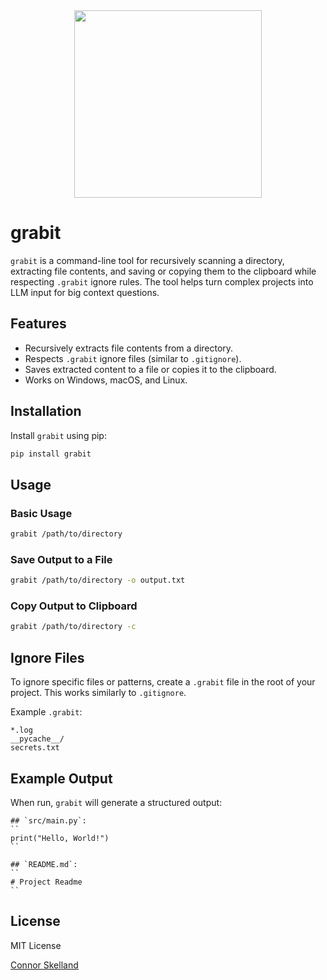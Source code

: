 <div align="center">
  <img src="https://github.com/user-attachments/assets/c8a8ff17-791e-49e1-a7c6-9a0a37f16fd0" height="300" width="300">
</div>

# grabit

`grabit` is a command-line tool for recursively scanning a directory, extracting file contents, and saving or copying them to the clipboard while respecting `.grabit` ignore rules. The tool helps turn complex projects into LLM input for big context questions.

## Features

- Recursively extracts file contents from a directory.
- Respects `.grabit` ignore files (similar to `.gitignore`).
- Saves extracted content to a file or copies it to the clipboard.
- Works on Windows, macOS, and Linux.

## Installation

Install `grabit` using pip:

```sh
pip install grabit
```

## Usage

### Basic Usage

```sh
grabit /path/to/directory
```

### Save Output to a File

```sh
grabit /path/to/directory -o output.txt
```

### Copy Output to Clipboard

```sh
grabit /path/to/directory -c
```

## Ignore Files

To ignore specific files or patterns, create a `.grabit` file in the root of your project. This works similarly to `.gitignore`.

Example `.grabit`:

```
*.log
__pycache__/
secrets.txt
```

## Example Output

When run, `grabit` will generate a structured output:

```
## `src/main.py`:
``
print("Hello, World!")
``

## `README.md`:
``
# Project Readme
``
```

## License

MIT License

[Connor Skelland](https://github.com/Connor56)
